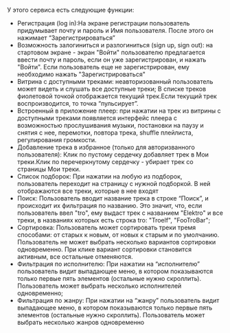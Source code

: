 У этого сервиса есть следующие функции:
- Регистрация (log in):На экране регистрации пользователь придумывает почту и пароль и Имя пользователя. После этого он нажимает “Зарегистрироваться”
- Возможность залогиниться и разлогиниться (sign up, sign out): на стартовом экране - экран "Войти" пользователю предлагается ввести почту и пароль, если он уже зарегистрирован, и нажать "Войти". Если пользователь еще не зарегистрирован, ему необходимо нажать "Зарегистрироваться"
- Витрина с доступными треками: неавторизованный пользователь может видеть и слушать все доступные треки; В списке треков фиолетовой точкой отображается текущий трек.Если текущий трек воспроизводится, то точка “пульсирует”.
- Встроенный в приложение плеер: при нажатии на трек из витрины с доступными треками появляется интерфейс плеера с возможностью прослушивания музыки, постановки на паузу и снятия с нее, перемотки, повтора трека, shuffle плейлиста, регулирования громкости.
- Добавление трека в избранное (только для авторизванного пользователя): Клик по пустому сердечку добавляет трек в Мои треки.Клик по перечеркнутому сердечку - убирает трек со страницы Мои треки. 
- Список подборок: При нажатии на любую из подборок, пользователь переходит на страницу с нужной подборкой. В ней отображаются все треки, которые в нее входят
- Поиск: Пользователь вводит название трека в строке “Поиск”, и происходит их фильтрация по названию. Это значит, что, если пользователь ввел "tro", ему выдаст трек с названием "Elektro" и все треки, в названиях которых есть строка tro: "Troelf", "FooTroBar"; 
- Сортировка: Пользователь может сортировать треки тремя способами: от старых к новым, от новых к старым и по умолчанию. Пользователь не может выбрать несколько вариантов сортировки одновременно. При клике вариант сортировки становится активным, все остальные отменяются.
- Фильтрация по исполнителю: При нажатии на “исполнителю” пользователь видит выпадающее меню, в котором показываются только первые пять элементов (остальные нужно скроллить). Пользователь может выбрать несколько исполнителей одновременно;
- Фильтрация по жанру: При нажатии на “жанру” пользователь видит выпадающее меню, в котором показываются только первые пять элементов (остальные нужно скроллить). Пользователь может выбрать несколько жанров одновременно

